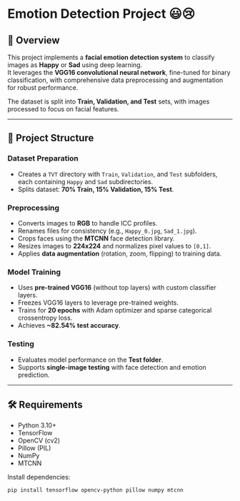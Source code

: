 # Emotion Detection Project 😃😢

## 📖 Overview
This project implements a **facial emotion detection system** to classify images as **Happy** or **Sad** using deep learning.  
It leverages the **VGG16 convolutional neural network**, fine-tuned for binary classification, with comprehensive data preprocessing and augmentation for robust performance.  

The dataset is split into **Train, Validation, and Test** sets, with images processed to focus on facial features.

---

## 📂 Project Structure

### Dataset Preparation
- Creates a `TVT` directory with `Train`, `Validation`, and `Test` subfolders, each containing `Happy` and `Sad` subdirectories.
- Splits dataset: **70% Train, 15% Validation, 15% Test**.

### Preprocessing
- Converts images to **RGB** to handle ICC profiles.
- Renames files for consistency (e.g., `Happy_0.jpg`, `Sad_1.jpg`).
- Crops faces using the **MTCNN** face detection library.
- Resizes images to **224x224** and normalizes pixel values to `[0,1]`.
- Applies **data augmentation** (rotation, zoom, flipping) to training data.

### Model Training
- Uses **pre-trained VGG16** (without top layers) with custom classifier layers.
- Freezes VGG16 layers to leverage pre-trained weights.
- Trains for **20 epochs** with Adam optimizer and sparse categorical crossentropy loss.
- Achieves **~82.54% test accuracy**.

### Testing
- Evaluates model performance on the **Test folder**.
- Supports **single-image testing** with face detection and emotion prediction.

---

## 🛠 Requirements

- Python 3.10+
- TensorFlow  
- OpenCV (cv2)  
- Pillow (PIL)  
- NumPy  
- MTCNN  

Install dependencies:
```bash
pip install tensorflow opencv-python pillow numpy mtcnn
